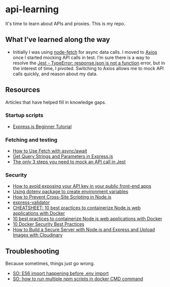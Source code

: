 # api-learning

It's time to learn about APIs and proxies. This is my repo.

## What I&rsquo;ve learned along the way

- Initially I was using [node-fetch](https://github.com/node-fetch/node-fetch) for async data calls. I moved to [Axios](https://github.com/axios/axios) once I started mocking API calls in test. I&rsquo;m sure there is a way to resolve the [Jest - TypeError: response.json is not a function](https://stackoverflow.com/questions/58599735/jest-typeerror-response-json-is-not-a-function) error, but in the interest of time, I pivoted. Switching to Axios allows me to mock API calls quickly, and reason about my data.

## Resources
Articles that have helped fill in knowledge gaps.

### Startup scripts
- [Express.js Beginner Tutorial](https://vegibit.com/express-js-beginner-tutorial/)

### Fetching and testing
- [How to Use Fetch with async/await](https://dmitripavlutin.com/javascript-fetch-async-await/)
- [Get Query Strings and Parameters in Express.js](https://stackabuse.com/get-query-strings-and-parameters-in-express-js/)
- [The only 3 steps you need to mock an API call in Jest](https://dev.to/zaklaughton/the-only-3-steps-you-need-to-mock-an-api-call-in-jest-39mb)

### Security

- [How to avoid exposing your API key in your public front-end apps](https://www.freecodecamp.org/news/private-api-keys/)
- [Using dotenv package to create environment variables](https://medium.com/@thejasonfile/using-dotenv-package-to-create-environment-variables-33da4ac4ea8f)
- [How to Prevent Cross-Site Scripting in Node.js](https://www.section.io/engineering-education/how-to-prevent-cross-site-scripting-in-node-js/)
- [express-validator](https://github.com/express-validator/express-validator)
- [CHEATSHEET: 10 best practices to containerize Node.js web applications with Docker](https://snyk.io/wp-content/uploads/10-best-practices-to-containerize-Node.js-web-applications-with-Docker.pdf)
- [10 best practices to containerize Node.js web applications with Docker](https://snyk.io/blog/10-best-practices-to-containerize-nodejs-web-applications-with-docker/)
- [10 Docker Security Best Practices](https://snyk.io/blog/10-docker-image-security-best-practices/)
- [How to Build a Secure Server with Node.js and Express and Upload Images with Cloudinary](https://www.freecodecamp.org/news/build-a-secure-server-with-node-and-express/)

## Troubleshooting
Because sometimes, things just go wrong.
- [SO: ES6 import happening before .env import](https://stackoverflow.com/a/42817956)
- [SO: how to run multiple npm scripts in docker CMD command](https://stackoverflow.com/a/62628394)
